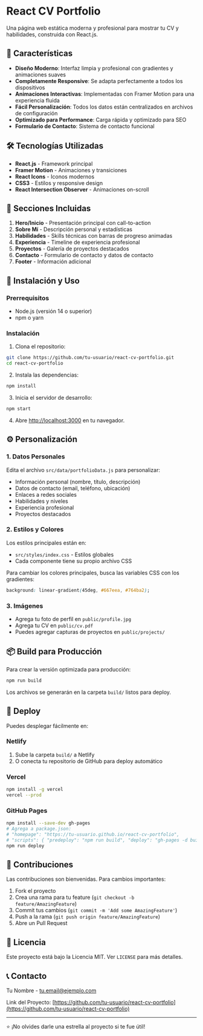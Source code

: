 # React CV Portfolio

Una página web estática moderna y profesional para mostrar tu CV y habilidades, construida con React.js.

## 🚀 Características

- **Diseño Moderno**: Interfaz limpia y profesional con gradientes y animaciones suaves
- **Completamente Responsive**: Se adapta perfectamente a todos los dispositivos
- **Animaciones Interactivas**: Implementadas con Framer Motion para una experiencia fluida
- **Fácil Personalización**: Todos los datos están centralizados en archivos de configuración
- **Optimizado para Performance**: Carga rápida y optimizado para SEO
- **Formulario de Contacto**: Sistema de contacto funcional

## 🛠️ Tecnologías Utilizadas

- **React.js** - Framework principal
- **Framer Motion** - Animaciones y transiciones
- **React Icons** - Iconos modernos
- **CSS3** - Estilos y responsive design
- **React Intersection Observer** - Animaciones on-scroll

## 📱 Secciones Incluidas

1. **Hero/Inicio** - Presentación principal con call-to-action
2. **Sobre Mí** - Descripción personal y estadísticas
3. **Habilidades** - Skills técnicas con barras de progreso animadas
4. **Experiencia** - Timeline de experiencia profesional
5. **Proyectos** - Galería de proyectos destacados
6. **Contacto** - Formulario de contacto y datos de contacto
7. **Footer** - Información adicional

## 🚀 Instalación y Uso

### Prerrequisitos
- Node.js (versión 14 o superior)
- npm o yarn

### Instalación

1. Clona el repositorio:
```bash
git clone https://github.com/tu-usuario/react-cv-portfolio.git
cd react-cv-portfolio
```

2. Instala las dependencias:
```bash
npm install
```

3. Inicia el servidor de desarrollo:
```bash
npm start
```

4. Abre [http://localhost:3000](http://localhost:3000) en tu navegador.

## ⚙️ Personalización

### 1. Datos Personales
Edita el archivo `src/data/portfolioData.js` para personalizar:
- Información personal (nombre, título, descripción)
- Datos de contacto (email, teléfono, ubicación)
- Enlaces a redes sociales
- Habilidades y niveles
- Experiencia profesional
- Proyectos destacados

### 2. Estilos y Colores
Los estilos principales están en:
- `src/styles/index.css` - Estilos globales
- Cada componente tiene su propio archivo CSS

Para cambiar los colores principales, busca las variables CSS con los gradientes:
```css
background: linear-gradient(45deg, #667eea, #764ba2);
```

### 3. Imágenes
- Agrega tu foto de perfil en `public/profile.jpg`
- Agrega tu CV en `public/cv.pdf`
- Puedes agregar capturas de proyectos en `public/projects/`

## 📦 Build para Producción

Para crear la versión optimizada para producción:

```bash
npm run build
```

Los archivos se generarán en la carpeta `build/` listos para deploy.

## 🚀 Deploy

Puedes desplegar fácilmente en:

### Netlify
1. Sube la carpeta `build/` a Netlify
2. O conecta tu repositorio de GitHub para deploy automático

### Vercel
```bash
npm install -g vercel
vercel --prod
```

### GitHub Pages
```bash
npm install --save-dev gh-pages
# Agrega a package.json:
# "homepage": "https://tu-usuario.github.io/react-cv-portfolio",
# "scripts": { "predeploy": "npm run build", "deploy": "gh-pages -d build" }
npm run deploy
```

## 🤝 Contribuciones

Las contribuciones son bienvenidas. Para cambios importantes:

1. Fork el proyecto
2. Crea una rama para tu feature (`git checkout -b feature/AmazingFeature`)
3. Commit tus cambios (`git commit -m 'Add some AmazingFeature'`)
4. Push a la rama (`git push origin feature/AmazingFeature`)
5. Abre un Pull Request

## 📄 Licencia

Este proyecto está bajo la Licencia MIT. Ver `LICENSE` para más detalles.

## 📞 Contacto

Tu Nombre - tu.email@ejemplo.com

Link del Proyecto: [https://github.com/tu-usuario/react-cv-portfolio](https://github.com/tu-usuario/react-cv-portfolio)

---

⭐ ¡No olvides darle una estrella al proyecto si te fue útil!